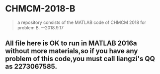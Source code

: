 # CHMCM-2018-B
> a repository consists of the MATLAB code of CHMCM 2018 for problem B. --2018.9.17
## All file here is OK to run in MATLAB 2016a without more materials,so if you have any problem of this code,you must call liangzi's QQ as 2273067585.
